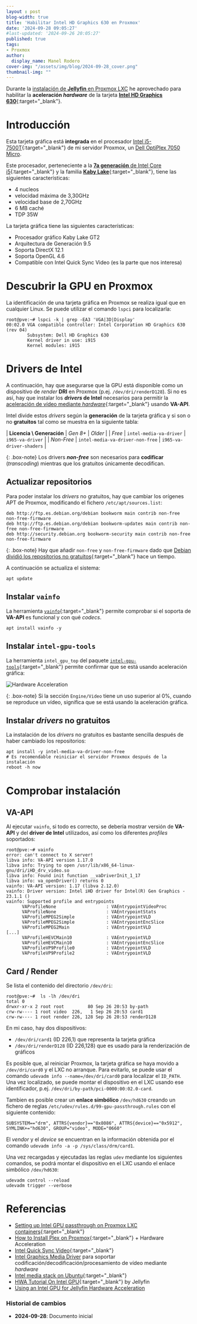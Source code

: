 ```yaml
---
layout : post
blog-width: true
title: 'Habilitar Intel HD Graphics 630 en Proxmox'
date: '2024-09-28 09:05:27'
#last-updated: '2024-09-26 20:05:27'
published: true
tags:
- Proxmox
author:
  display_name: Manel Rodero
cover-img: "/assets/img/blog/2024-09-28_cover.png"
thumbnail-img: ""
---
```


Durante la [instalación de **Jellyfin** en Proxmox LXC](instalar-jellyfin-en-proxmox-lxc) he aprovechado para habilitar la **aceleración _hardware_** de la tarjeta [**Intel HD Graphics 630**](https://www.techpowerup.com/gpu-specs/hd-graphics-630.c2962){:target="_blank"}.

# Introducción

Esta tarjeta gráfica está **integrada** en el procesador [Intel i5-7500T](https://ark.intel.com/content/www/us/en/ark/products/97121/intel-core-i5-7500t-processor-6m-cache-up-to-3-30-ghz.html){:target="_blank"} de mi servidor Proxmox, un [Dell OptiPlex 7050 Micro](proxmox-ve-802-en-un-dell-optiplex-7050).

Este procesador, perteneciente a la [**7a generación** de Intel Core i5](https://ark.intel.com/content/www/us/en/ark/products/series/95543/7th-generation-intel-core-i5-processors.html){:target="_blank"} y la familia [**Kaby Lake**](https://ark.intel.com/content/www/us/en/ark/products/codename/82879/products-formerly-kaby-lake.html){:target="_blank"}, tiene las siguientes características:

* 4 nucleos
* velocidad máxima de 3,30GHz
* velocidad base de 2,70GHz
* 6 MB caché
* TDP 35W

La tarjeta gráfica tiene las siguientes características:

* Procesador gráfico Kaby Lake GT2
* Arquitectura de Generación 9.5
* Soporta DirectX 12.1
* Soporta OpenGL 4.6
* Compatible con Intel Quick Sync Video (es la parte que nos interesa)

# Descubrir la GPU en Proxmox

La identificación de una tarjeta gráfica en Proxmox se realiza igual que en cualquier Linux. Se puede utilizar el comando `lspci` para localizarla:

```
root@pve:~# lspci -k | grep -EA3 'VGA|3D|Display'
00:02.0 VGA compatible controller: Intel Corporation HD Graphics 630 (rev 04)
        Subsystem: Dell HD Graphics 630
        Kernel driver in use: i915
        Kernel modules: i915
```

# Drivers de Intel

A continuación, hay que asegurarse que la GPU está disponible como un dispositivo de _render_ **DRI** en Proxmox (p.ej. `/dev/dri/renderD128`). Si no es así, hay que instalar los **_drivers_ de Intel** necesarios para permitir la [aceleración de vídeo mediante _hardware_](https://wiki.debian.org/HardwareVideoAcceleration){:target="_blank"} usando **VA-API**.

Intel divide estos _drivers_ según la **generación** de la tarjeta gráfica y si son o no **gratuitos** tal como se muestra en la siguiente tabla:

| **Licencia \ Generación** | _Gen 8+_ | _Older_ |
|  _Free_ | `intel-media-va-driver` | `i965-va-driver` |
|  _Non-Free_ | `intel-media-va-driver-non-free` | `i965-va-driver-shaders` |

{: .box-note}
Los drivers **_non-free_** son necesarios para **codificar** (_transcoding_) mientras que los gratuitos únicamente decodifican.

## Actualizar repositorios

Para poder instalar los _drivers_ no gratuitos, hay que cambiar los orígenes APT de Proxmox, modificando el fichero `/etc/apt/sources.list`:

```
deb http://ftp.es.debian.org/debian bookworm main contrib non-free non-free-firmware
deb http://ftp.es.debian.org/debian bookworm-updates main contrib non-free non-free-firmware
deb http://security.debian.org bookworm-security main contrib non-free non-free-firmware
```

{: .box-note}
Hay que añadir `non-free` y `non-free-firmware` dado que [Debian dividió los repositorios no gratuitos](https://www.debian.org/releases/bookworm/amd64/release-notes/ch-information.html#non-free-split){:target="_blank"} hace un tiempo.

A continuación se actualiza el sistema:

```
apt update
```

## Instalar `vainfo`

La herramienta [`vainfo`](https://packages.debian.org/vainfo){:target="_blank"} permite comprobar si el soporta de **VA-API** es funcional y con qué _codecs_.

```
apt install vainfo -y
```

## Instalar `intel-gpu-tools`

La herramienta `intel_gpu_top` del paquete [`intel-gpu-tools`](https://packages.debian.org/intel-gpu-tools){:target="_blank"} permite confirmar que se está usando aceleración gráfica:

![Hardware Acceleration][1]

{: .box-note}
Si la sección `Engine/Video` tiene un uso superior al 0%, cuando se reproduce un vídeo, significa que se está usando la aceleración gráfica.

## Instalar _drivers_ no gratuitos

La instalación de los _drivers_ no gratuitos es bastante sencilla después de haber cambiado los repositorios:

```
apt install -y intel-media-va-driver-non-free
# Es recomendable reiniciar el servidor Proxmox después de la instalación
reboot -h now
```

# Comprobar instalación

## VA-API

Al ejecutar `vainfo`, si todo es correcto, se debería mostrar versión de **VA-API** y del **driver de Intel** utilizados, así como los diferentes _profiles_ soportados:

```
root@pve:~# vainfo 
error: can't connect to X server!
libva info: VA-API version 1.17.0
libva info: Trying to open /usr/lib/x86_64-linux-gnu/dri/iHD_drv_video.so
libva info: Found init function __vaDriverInit_1_17
libva info: va_openDriver() returns 0
vainfo: VA-API version: 1.17 (libva 2.12.0)
vainfo: Driver version: Intel iHD driver for Intel(R) Gen Graphics - 23.1.1 ()
vainfo: Supported profile and entrypoints
      VAProfileNone                   : VAEntrypointVideoProc
      VAProfileNone                   : VAEntrypointStats
      VAProfileMPEG2Simple            : VAEntrypointVLD
      VAProfileMPEG2Simple            : VAEntrypointEncSlice
      VAProfileMPEG2Main              : VAEntrypointVLD
[...]
      VAProfileHEVCMain10             : VAEntrypointVLD
      VAProfileHEVCMain10             : VAEntrypointEncSlice
      VAProfileVP9Profile0            : VAEntrypointVLD
      VAProfileVP9Profile2            : VAEntrypointVLD
```

## Card / Render

Se lista el contenido del directorio `/dev/dri`:

```
root@pve:~#  ls -lh /dev/dri
total 0
drwxr-xr-x 2 root root         80 Sep 26 20:53 by-path
crw-rw---- 1 root video  226,   1 Sep 26 20:53 card1
crw-rw---- 1 root render 226, 128 Sep 26 20:53 renderD128
```

En mi caso, hay dos dispositivos:

* `/dev/dri/card1` (ID 226,1) que representa la tarjeta gráfica
* `/dev/dri/renderD128` (ID 226,128) que es usado para la renderización de gráficos

Es posible que, al reiniciar Proxmox, la tarjeta gráfica se haya movido a `/dev/dri/card0` y el LXC no arranque. Para evitarlo, se puede usar el comando `udevadm info --name=/dev/dri/card0` para localizar el `ID_PATH`. Una vez localizado, se puede montar el dispositivo en el LXC usando ese identificador, p.ej. `/dev/dri/by-path/pci-0000:00:02.0-card`.

Tambien es posible crear un **enlace simbólico** `/dev/hd630` creando un fichero de reglas `/etc/udev/rules.d/99-gpu-passthrough.rules` con el siguiente contenido:

```
SUBSYSTEM=="drm", ATTRS{vendor}=="0x8086", ATTRS{device}=="0x5912", SYMLINK+="hd630", GROUP="video", MODE="0660"
```

El _vendor_ y el _device_ se encuentran en la información obtenida por el comando `udevadm info -a -p /sys/class/drm/card1`.

Una vez recargadas y ejecutadas las reglas `udev` mediante los siguientes comandos, se podrá montar el dispositivo en el LXC usando el enlace simbólico `/dev/hd630`:

```
udevadm control --reload
udevadm trigger --verbose
```

# Referencias

* [Setting up Intel GPU passthrough on Proxmox LXC containers](https://geekistheway.com/2022/12/23/setting-up-intel-gpu-passthrough-on-proxmox-lxc-containers/){:target="_blank"}
* [How to Install Plex on Proxmox](https://www.wundertech.net/how-to-install-plex-on-proxmox/){:target="_blank"} + Hardware Acceleration
* [Intel Quick Sync Video](https://en.wikipedia.org/wiki/Intel_Quick_Sync_Video){:target="_blank"}
* [Intel Graphics Media Driver](https://github.com/intel/media-driver) para soportar codificación/decodificación/procesamiento de vídeo mediante _hardware_
* [Intel media stack on Ubuntu](https://github.com/Intel-Media-SDK/MediaSDK/wiki/Intel-media-stack-on-Ubuntu){:target="_blank"}
* [HWA Tutorial On Intel GPU](https://jellyfin.org/docs/general/administration/hardware-acceleration/intel/){:target="_blank"} by Jellyfin
* [Using an Intel GPU for Jellyfin Hardware Acceleration](https://blog.stabl.one/posts/007-jellyfin-hardware-acceleration/)

### Historial de cambios

* **2024-09-28**: Documento inicial

[1]: /assets/img/blog/2024-09-28_image_5.png "Hardware Acceleration"
